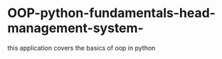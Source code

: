 # OOP-python-fundamentals-head-management-system-
this application covers the basics of oop in python
